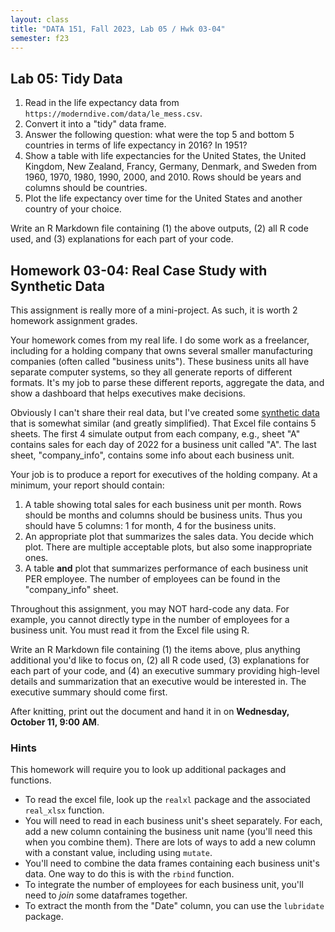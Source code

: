 ```yaml
---
layout: class
title: "DATA 151, Fall 2023, Lab 05 / Hwk 03-04"
semester: f23
---
```


## Lab 05: Tidy Data

1. Read in the life expectancy data from `https://moderndive.com/data/le_mess.csv`.
2. Convert it into a "tidy" data frame.
3. Answer the following question: what were the top 5 and bottom 5
   countries in terms of life expectancy in 2016? In 1951?
4. Show a table with life expectancies for the United States, the
   United Kingdom, New Zealand, Francy, Germany, Denmark, and Sweden
   from 1960, 1970, 1980, 1990, 2000, and 2010. Rows should be years
   and columns should be countries.
5. Plot the life expectancy over time for the United States and
   another country of your choice.
   
Write an R Markdown file containing (1) the above outputs, (2) all R
code used, and (3) explanations for each part of your code.

## Homework 03-04: Real Case Study with Synthetic Data

This assignment is really more of a mini-project. As such, it is worth
2 homework assignment grades.

Your homework comes from my real life. I do some work as a freelancer,
including for a holding company that owns several smaller
manufacturing companies (often called "business units"). These
business units all have separate computer systems, so they all
generate reports of different formats. It's my job to parse these
different reports, aggregate the data, and show a dashboard that helps
executives make decisions.

Obviously I can't share their real data, but I've created some
[synthetic data](../hwk04-data.xlsx) that is somewhat similar (and
greatly simplified). That Excel file contains 5 sheets. The first 4
simulate output from each company, e.g., sheet "A" contains sales for
each day of 2022 for a business unit called "A". The last sheet,
"company_info", contains some info about each business unit.

Your job is to produce a report for executives of the holding
company. At a minimum, your report should contain:

1. A table showing total sales for each business unit per month. Rows
   should be months and columns should be business units. Thus you
   should have 5 columns: 1 for month, 4 for the business units.
2. An appropriate plot that summarizes the sales data. You decide
   which plot. There are multiple acceptable plots, but also some
   inappropriate ones.
3. A table **and** plot that summarizes performance of each business
   unit PER employee. The number of employees can be found in the
   "company_info" sheet.
   
Throughout this assignment, you may NOT hard-code any data. For
example, you cannot directly type in the number of employees for a
business unit. You must read it from the Excel file using R.

Write an R Markdown file containing (1) the items above, plus anything
additional you'd like to focus on, (2) all R code used, (3)
explanations for each part of your code, and (4) an executive summary
providing high-level details and summarization that an executive would
be interested in. The executive summary should come first.

After knitting, print out the document and hand it in on **Wednesday,
October 11, 9:00 AM**.

### Hints

This homework will require you to look up additional packages and functions.

- To read the excel file, look up the `realxl` package and the associated `real_xlsx` function.
- You will need to read in each business unit's sheet separately. For
  each, add a new column containing the business unit name (you'll
  need this when you combine them). There are lots of ways to add a
  new column with a constant value, including using `mutate`.
- You'll need to combine the data frames containing each business
  unit's data. One way to do this is with the `rbind` function.
- To integrate the number of employees for each business unit, you'll
  need to *join* some dataframes together.
- To extract the month from the "Date" column, you can use the
  `lubridate` package.
